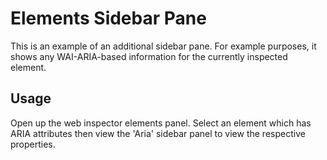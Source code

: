 # Elements Sidebar Pane
This is an example of an additional sidebar pane. For example purposes, it shows any WAI-ARIA-based information for the
currently inspected element.

## Usage
Open up the web inspector elements panel. Select an element which has ARIA attributes then view the 'Aria' sidebar panel
to view the respective properties.
